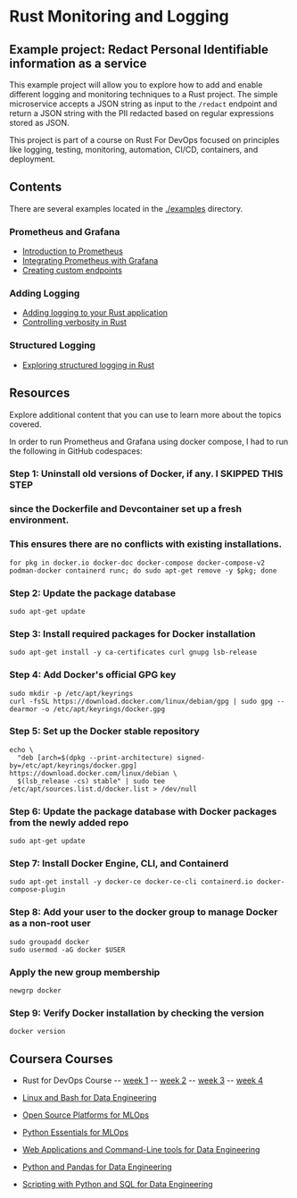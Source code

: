 # Rust Monitoring and Logging

## Example project: Redact Personal Identifiable information as a service

This example project will allow you to explore how to add and enable different logging and monitoring techniques to a Rust project. The simple microservice accepts a JSON string as input to the `/redact` endpoint and return a JSON string with the PII redacted based on regular expressions stored as JSON.

This project is part of a course on Rust For DevOps focused on principles like logging, testing, monitoring, automation, CI/CD, containers, and deployment.

## Contents

There are several examples located in the [./examples](./examples) directory.

### Prometheus and Grafana

- [Introduction to Prometheus](./examples/1-prometheus/)
- [Integrating Prometheus with Grafana](./examples/2-prometheus-grafana/)
- [Creating custom endpoints](./examples/3-custom-endpoint/)

### Adding Logging

- [Adding logging to your Rust application](./examples/4-adding-logging/)
- [Controlling verbosity in Rust](./examples/5-controlling-verbosity/)

### Structured Logging

- [Exploring structured logging in Rust](./examples/6-structured-logging/)

## Resources

Explore additional content that you can use to learn more about the topics covered.

In order to run Prometheus and Grafana using docker compose, I had to run the following in GitHub codespaces:

### Step 1: Uninstall old versions of Docker, if any. I SKIPPED THIS STEP

### since the Dockerfile and Devcontainer set up a fresh environment.

### This ensures there are no conflicts with existing installations.

```
for pkg in docker.io docker-doc docker-compose docker-compose-v2 podman-docker containerd runc; do sudo apt-get remove -y $pkg; done
```

### Step 2: Update the package database

```
sudo apt-get update
```

### Step 3: Install required packages for Docker installation

```
sudo apt-get install -y ca-certificates curl gnupg lsb-release
```

### Step 4: Add Docker's official GPG key

```
sudo mkdir -p /etc/apt/keyrings
curl -fsSL https://download.docker.com/linux/debian/gpg | sudo gpg --dearmor -o /etc/apt/keyrings/docker.gpg
```

### Step 5: Set up the Docker stable repository

```
echo \
  "deb [arch=$(dpkg --print-architecture) signed-by=/etc/apt/keyrings/docker.gpg] https://download.docker.com/linux/debian \
  $(lsb_release -cs) stable" | sudo tee /etc/apt/sources.list.d/docker.list > /dev/null
```

### Step 6: Update the package database with Docker packages from the newly added repo

```
sudo apt-get update
```

### Step 7: Install Docker Engine, CLI, and Containerd

```
sudo apt-get install -y docker-ce docker-ce-cli containerd.io docker-compose-plugin
```

### Step 8: Add your user to the docker group to manage Docker as a non-root user

```
sudo groupadd docker
sudo usermod -aG docker $USER
```

### Apply the new group membership

```
newgrp docker
```

### Step 9: Verify Docker installation by checking the version

```
docker version
```

## Coursera Courses

- Rust for DevOps Course
  -- [week 1](https://github.com/alfredodeza/rust-setup)
  -- [week 2](https://github.com/alfredodeza/rust-monitoring-logging)
  -- [week 3](https://github.com/alfredodeza/rust-systems-programming/)
  -- [week 4](https://github.com/alfredodeza/advanced-ci-cd-concepts)

- [Linux and Bash for Data Engineering](https://www.coursera.org/learn/linux-and-bash-for-data-engineering-duke)
- [Open Source Platforms for MLOps](https://www.coursera.org/learn/open-source-platforms-duke)
- [Python Essentials for MLOps](https://www.coursera.org/learn/python-essentials-mlops-duke)
- [Web Applications and Command-Line tools for Data Engineering](https://www.coursera.org/learn/web-app-command-line-tools-for-data-engineering-duke)
- [Python and Pandas for Data Engineering](https://www.coursera.org/learn/python-and-pandas-for-data-engineering-duke)
- [Scripting with Python and SQL for Data Engineering](https://www.coursera.org/learn/scripting-with-python-sql-for-data-engineering-duke)

